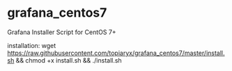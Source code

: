 # grafana_centos7
Grafana Installer Script for CentOS 7+

installation: wget https://raw.githubusercontent.com/topiaryx/grafana_centos7/master/install.sh && chmod +x install.sh && ./install.sh
